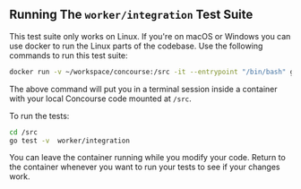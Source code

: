 ## Running The `worker/integration` Test Suite

This test suite only works on Linux. If you're on macOS or Windows you can use
docker to run the Linux parts of the codebase. Use the following commands to
run this test suite:

```bash
docker run -v ~/workspace/concourse:/src -it --entrypoint "/bin/bash" golang
```

The above command will put you in a terminal session inside a container with
your local Concourse code mounted at `/src`.

To run the tests:

```bash
cd /src
go test -v  worker/integration
```

You can leave the container running while you modify your code. Return to the
container whenever you want to run your tests to see if your changes work.
